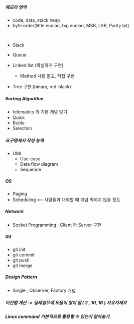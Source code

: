 #####  메모리 영역

- code, data, stack heap
- byte order(little endian, big endian, MSB, LSB, Parity bit)

​	

- Stack

- Queue

- Linked list (확실하게 구현)

  - Method 사용 말고,  직접 구현

    

- Tree 구현 (binary, red-black)



##### Sorting Algorithm

- telematics 의 기본 개념 알기
- Quick
- Buble
- Selection 



#####  요구명세서 작성 능력

- UML
  - Use-case
  - Data flow diagram
  - Sequence

#####  OS 

- Paging
- Scheduling  <-- 사람들과 대화할 때 개념 막히지 않을 정도



#####  Network 

- Socket Programming  :  Client 와 Server 구현



#####  Git 

- git init 
- git commit
- git push
- git merge 



#####  Design Pattern

- Single , Observer, Factory 개념



#####  이진법 계산 -> 실제업무에 도움이 많이 됨 ( 2 , 10, 16 ) 자유자재로



#####  Linux command 기본적으로 활용할 수 있는거 알아놓기.





